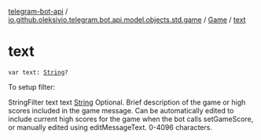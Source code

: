 [telegram-bot-api](../../index.md) / [io.github.oleksivio.telegram.bot.api.model.objects.std.game](../index.md) / [Game](index.md) / [text](./text.md)

# text

`var text: `[`String`](https://kotlinlang.org/api/latest/jvm/stdlib/kotlin/-string/index.html)`?`

To setup filter:

StringFilter text text [String](https://kotlinlang.org/api/latest/jvm/stdlib/kotlin/-string/index.html) Optional. Brief description of the game or high scores included in the game
message. Can be automatically edited to include current high scores for the game when the bot calls setGameScore,
or manually edited using editMessageText. 0-4096 characters.

